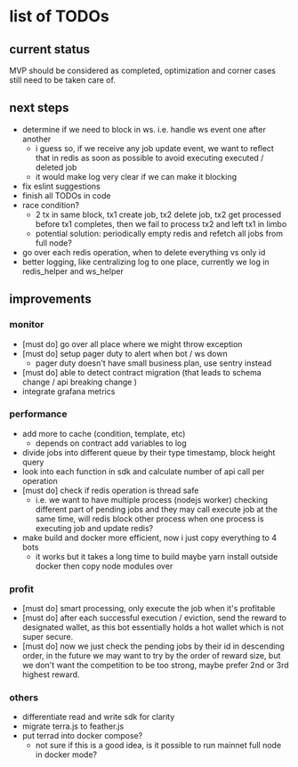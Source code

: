 # list of TODOs

## current status
MVP should be considered as completed, optimization and corner cases still need to be taken care of.

## next steps
- determine if we need to block in ws. i.e. handle ws event one after another
    - i guess so, if we receive any job update event, we want to reflect that in redis as soon as possible to avoid executing executed / deleted job
    - it would make log very clear if we can make it blocking
- fix eslint suggestions
- finish all TODOs in code
- race condition?
    - 2 tx in same block, tx1 create job, tx2 delete job, tx2 get processed before tx1 completes, then we fail to process tx2 and left tx1 in limbo
    - potential solution: periodically empty redis and refetch all jobs from full node?
- go over each redis operation, when to delete everything vs only id
- better logging, like centralizing log to one place, currently we log in redis_helper and ws_helper

## improvements
### monitor
- [must do] go over all place where we might throw exception
- [must do] setup pager duty to alert when bot / ws down
    - pager duty doesn't have small business plan, use sentry instead
- [must do] able to detect contract migration (that leads to schema change / api breaking change )
- integrate grafana metrics

### performance
- add more to cache (condition, template, etc)
    - depends on contract add variables to log
- divide jobs into different queue by their type
    timestamp, block height
    query
- look into each function in sdk and calculate number of api call per operation
- [must do] check if redis operation is thread safe
    - i.e. we want to have multiple process (nodejs worker) checking different part of pending jobs and they may call execute job at the same time, will redis block other process when one process is executing job and update redis?
- make build and docker more efficient, now i just copy everything to 4 bots
    - it works but it takes a long time to build
    maybe yarn install outside docker then copy node modules over

### profit
- [must do] smart processing, only execute the job when it's profitable
- [must do] after each successful execution / eviction, send the reward to designated wallet, as this bot essentially holds a hot wallet which is not super secure.
- [must do] now we just check the pending jobs by their id in descending order, in the future we may want to try by the order of reward size, but we don't want the competition to be too strong, maybe prefer 2nd or 3rd highest reward.

### others
- differentiate read and write sdk for clarity
- migrate terra.js to feather.js
- put terrad into docker compose?
    - not sure if this is a good idea, is it possible to run mainnet full node in docker mode?
